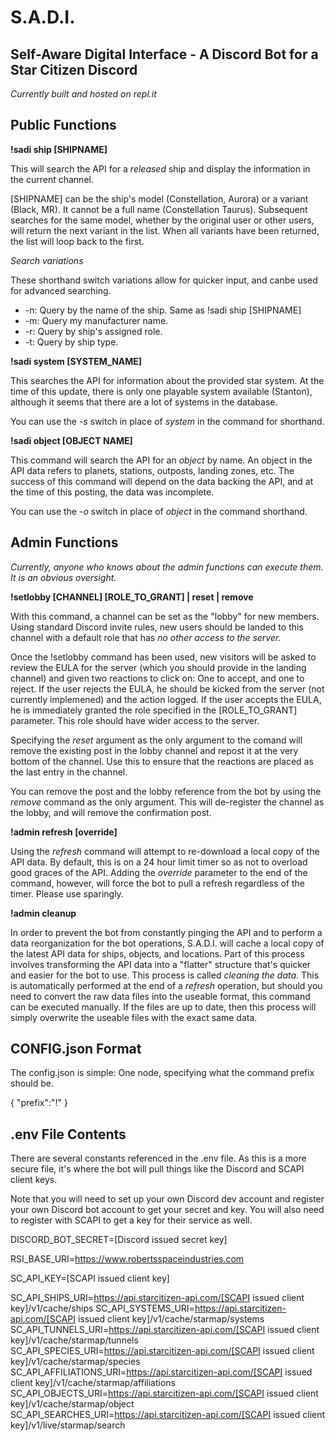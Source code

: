 # S.A.D.I.
## Self-Aware Digital Interface - A Discord Bot for a Star Citizen Discord
_Currently built and hosted on repl.it_

## Public Functions
__!sadi ship [SHIPNAME]__

This will search the API for a _released_ ship and display the information in the current channel. 

[SHIPNAME] can be the ship's model (Constellation, Aurora) or a variant (Black, MR). It cannot be a full name (Constellation Taurus). Subsequent searches for the same model, whether by the original user or other users, will return the next variant in the list. When all variants have been returned, the list will loop back to the first.

_Search variations_

These shorthand switch variations allow for quicker input, and canbe used for advanced searching.

* -n: Query by the name of the ship. Same as !sadi ship [SHIPNAME]
* -m: Query my manufacturer name.
* -r: Query by ship's assigned role.
* -t: Query by ship type.

__!sadi system [SYSTEM_NAME]__

This searches the API for information about the provided star system. At the time of this update, there is only one playable system available (Stanton), although it seems that there are a lot of systems in the database. 

You can use the _-s_ switch in place of _system_ in the command for shorthand.

__!sadi object [OBJECT NAME]__

This command will search the API for an _object_ by name. An object in the API data refers to planets, stations, outposts, landing zones, etc. The success of this command will depend on the data backing the API, and at the time of this posting, the data was incomplete. 

You can use the _-o_ switch in place of _object_ in the command shorthand.

## Admin Functions

_Currently, anyone who knows about the admin functions can execute them. It is an obvious oversight._

__!setlobby [CHANNEL] [ROLE_TO_GRANT] | reset | remove__

With this command, a channel can be set as the "lobby" for new members. Using standard Discord invite rules, new users should be landed to this channel with a default role that has _no other access to the server._ 

Once the !setlobby command has been used, new visitors will be asked to review the EULA for the server (which you should provide in the landing channel) and given two reactions to click on: One to accept, and one to reject. If the user rejects the EULA, he should be kicked from the server (not currently implemened) and the action logged. If the user accepts the EULA, he is immediately granted the role specified in the [ROLE_TO_GRANT] parameter. This role should have wider access to the server. 

Specifying the _reset_ argument as the only argument to the comand will remove the existing post in the lobby channel and repost it at the very bottom of the channel. Use this to ensure that the reactions are placed as the last entry in the channel. 

You can remove the post and the lobby reference from the bot by using the _remove_ command as the only argument. This will de-register the channel as the lobby, and will remove the confirmation post. 

__!admin refresh [override]__

Using the _refresh_ command will attempt to re-download a local copy of the API data. By default, this is on a 24 hour limit timer so as not to overload good graces of the API. Adding the _override_ parameter to the end of the command, however, will force the bot to pull a refresh regardless of the timer. Please use sparingly. 

__!admin cleanup__

In order to prevent the bot from constantly pinging the API and to perform a data reorganization for the bot operations, S.A.D.I. will cache a local copy of the latest API data for ships, objects, and locations. Part of this process involves transforming the API data into a "flatter" structure that's quicker and easier for the bot to use. This process is called _cleaning the data_. This is automatically performed at the end of a _refresh_ operation, but should you need to convert the raw data files into the useable format, this command can be executed manually. If the files are up to date, then this process will simply overwrite the useable files with the exact same data. 

## CONFIG.json Format

The config.json is simple: One node, specifying what the command prefix should be.

{
    "prefix":"!"
}

## .env File Contents

There are several constants referenced in the .env file. As this is a more secure file, it's where the bot will pull things like the Discord and SCAPI client keys. 

Note that you will need to set up your own Discord dev account and register your own Discord bot account to get your secret and key. You will also need to register with SCAPI to get a key for their service as well. 

DISCORD_BOT_SECRET=[Discord issued secret key]

RSI_BASE_URI=https://www.robertsspaceindustries.com

SC_API_KEY=[SCAPI issued client key]

SC_API_SHIPS_URI=https://api.starcitizen-api.com/[SCAPI issued client key]/v1/cache/ships
SC_API_SYSTEMS_URI=https://api.starcitizen-api.com/[SCAPI issued client key]/v1/cache/starmap/systems
SC_API_TUNNELS_URI=https://api.starcitizen-api.com/[SCAPI issued client key]/v1/cache/starmap/tunnels
SC_API_SPECIES_URI=https://api.starcitizen-api.com/[SCAPI issued client key]/v1/cache/starmap/species
SC_API_AFFILIATIONS_URI=https://api.starcitizen-api.com/[SCAPI issued client key]/v1/cache/starmap/affiliations
SC_API_OBJECTS_URI=https://api.starcitizen-api.com/[SCAPI issued client key]/v1/cache/starmap/object
SC_API_SEARCHES_URI=https://api.starcitizen-api.com/[SCAPI issued client key]/v1/live/starmap/search

